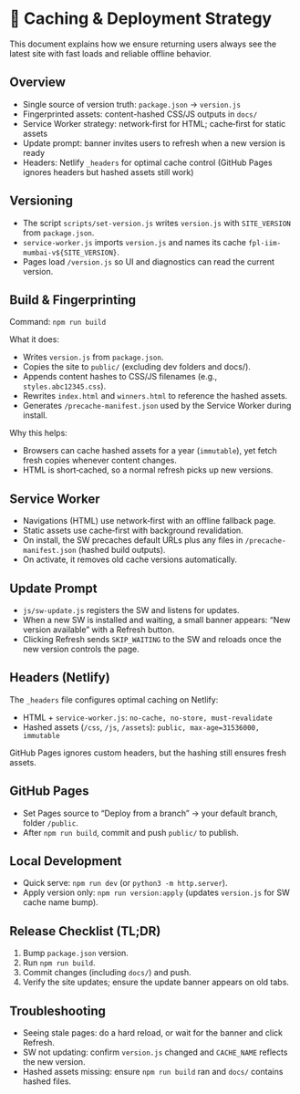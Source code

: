 # 🚀 Caching & Deployment Strategy

This document explains how we ensure returning users always see the latest site with fast loads and reliable offline behavior.

## Overview

- Single source of version truth: `package.json` → `version.js`
- Fingerprinted assets: content-hashed CSS/JS outputs in `docs/`
- Service Worker strategy: network‑first for HTML; cache‑first for static assets
- Update prompt: banner invites users to refresh when a new version is ready
- Headers: Netlify `_headers` for optimal cache control (GitHub Pages ignores headers but hashed assets still work)

## Versioning

- The script `scripts/set-version.js` writes `version.js` with `SITE_VERSION` from `package.json`.
- `service-worker.js` imports `version.js` and names its cache `fpl-iim-mumbai-v${SITE_VERSION}`.
- Pages load `/version.js` so UI and diagnostics can read the current version.

## Build & Fingerprinting

Command: `npm run build`

What it does:
- Writes `version.js` from `package.json`.
- Copies the site to `public/` (excluding dev folders and docs/).
- Appends content hashes to CSS/JS filenames (e.g., `styles.abc12345.css`).
- Rewrites `index.html` and `winners.html` to reference the hashed assets.
- Generates `/precache-manifest.json` used by the Service Worker during install.

Why this helps:
- Browsers can cache hashed assets for a year (`immutable`), yet fetch fresh copies whenever content changes.
- HTML is short‑cached, so a normal refresh picks up new versions.

## Service Worker

- Navigations (HTML) use network‑first with an offline fallback page.
- Static assets use cache‑first with background revalidation.
- On install, the SW precaches default URLs plus any files in `/precache-manifest.json` (hashed build outputs).
- On activate, it removes old cache versions automatically.

## Update Prompt

- `js/sw-update.js` registers the SW and listens for updates.
- When a new SW is installed and waiting, a small banner appears: “New version available” with a Refresh button.
- Clicking Refresh sends `SKIP_WAITING` to the SW and reloads once the new version controls the page.

## Headers (Netlify)

The `_headers` file configures optimal caching on Netlify:

- HTML + `service-worker.js`: `no-cache, no-store, must-revalidate`
- Hashed assets (`/css`, `/js`, `/assets`): `public, max-age=31536000, immutable`

GitHub Pages ignores custom headers, but the hashing still ensures fresh assets.

## GitHub Pages

- Set Pages source to “Deploy from a branch” → your default branch, folder `/public`.
- After `npm run build`, commit and push `public/` to publish.

## Local Development

- Quick serve: `npm run dev` (or `python3 -m http.server`).
- Apply version only: `npm run version:apply` (updates `version.js` for SW cache name bump).

## Release Checklist (TL;DR)

1. Bump `package.json` version.
2. Run `npm run build`.
3. Commit changes (including `docs/`) and push.
4. Verify the site updates; ensure the update banner appears on old tabs.

## Troubleshooting

- Seeing stale pages: do a hard reload, or wait for the banner and click Refresh.
- SW not updating: confirm `version.js` changed and `CACHE_NAME` reflects the new version.
- Hashed assets missing: ensure `npm run build` ran and `docs/` contains hashed files.
